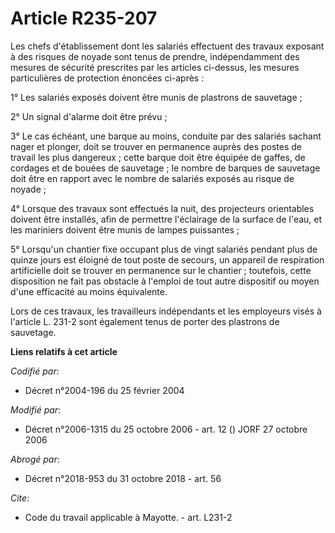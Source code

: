 # Article R235-207

Les chefs d'établissement dont les salariés effectuent des travaux exposant à des risques de noyade sont tenus de prendre,
indépendamment des mesures de sécurité prescrites par les articles ci-dessus, les mesures particulières de protection
énoncées ci-après : 

1° Les salariés exposés doivent être munis de plastrons de sauvetage ; 

2° Un signal d'alarme doit être prévu ; 

3° Le cas échéant, une barque au moins, conduite par des salariés sachant nager et plonger, doit se trouver en permanence
auprès des postes de travail les plus dangereux ; cette barque doit être équipée de gaffes, de cordages et de bouées de
sauvetage ; le nombre de barques de sauvetage doit être en rapport avec le nombre de salariés exposés au risque de noyade ; 

4° Lorsque des travaux sont effectués la nuit, des projecteurs orientables doivent être installés, afin de permettre
l'éclairage de la surface de l'eau, et les mariniers doivent être munis de lampes puissantes ; 

5° Lorsqu'un chantier fixe occupant plus de vingt salariés pendant plus de quinze jours est éloigné de tout poste de secours,
un appareil de respiration artificielle doit se trouver en permanence sur le chantier ; toutefois, cette disposition ne fait
pas obstacle à l'emploi de tout autre dispositif ou moyen d'une efficacité au moins équivalente. 

Lors de ces travaux, les travailleurs indépendants et les employeurs visés à l'article L. 231-2 sont également tenus de
porter des plastrons de sauvetage.

**Liens relatifs à cet article**

_Codifié par_:

  - Décret n°2004-196 du 25 février 2004

_Modifié par_:

  - Décret n°2006-1315 du 25 octobre 2006 - art. 12 () JORF 27 octobre 2006

_Abrogé par_:

  - Décret n°2018-953 du 31 octobre 2018 - art. 56

_Cite_:

  - Code du travail applicable à Mayotte. - art. L231-2
